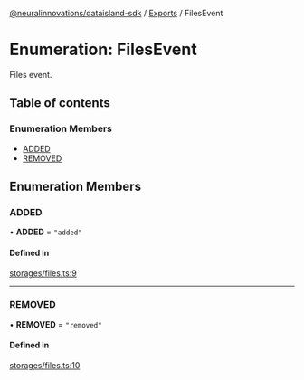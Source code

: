 [@neuralinnovations/dataisland-sdk](../../README.md) / [Exports](../modules.md) / FilesEvent

# Enumeration: FilesEvent

Files event.

## Table of contents

### Enumeration Members

- [ADDED](FilesEvent.md#added)
- [REMOVED](FilesEvent.md#removed)

## Enumeration Members

### ADDED

• **ADDED** = ``"added"``

#### Defined in

[storages/files.ts:9](https://github.com/NeuralInnovations/dataisland-client-js-sdk/blob/99d310d/src/storages/files.ts#L9)

___

### REMOVED

• **REMOVED** = ``"removed"``

#### Defined in

[storages/files.ts:10](https://github.com/NeuralInnovations/dataisland-client-js-sdk/blob/99d310d/src/storages/files.ts#L10)
